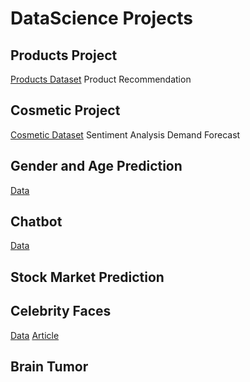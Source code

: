 # DataScience Projects 

## Products Project 
[Products Dataset](https://www.kaggle.com/datasets/mfsoftworks/cosmetic-products/data)
Product Recommendation

## Cosmetic Project 
[Cosmetic Dataset](https://www.kaggle.com/datasets/jithinanievarghese/cosmetics-and-beauty-products-reviews-top-brands)
Sentiment Analysis
Demand Forecast

## Gender and Age Prediction
[Data](https://github.com/smahesh29/Gender-and-Age-Detection)

## Chatbot
[Data](https://github.com/parulnith/Building-a-Simple-Chatbot-in-Python-using-NLTK)

## Stock Market Prediction

##  Celebrity Faces
[Data](https://www.kaggle.com/datasets/jessicali9530/celeba-dataset)
[Article](https://towardsdatascience.com/celebrity-face-generation-with-deep-convolutional-gans-40b96147a1c9)

## Brain Tumor
